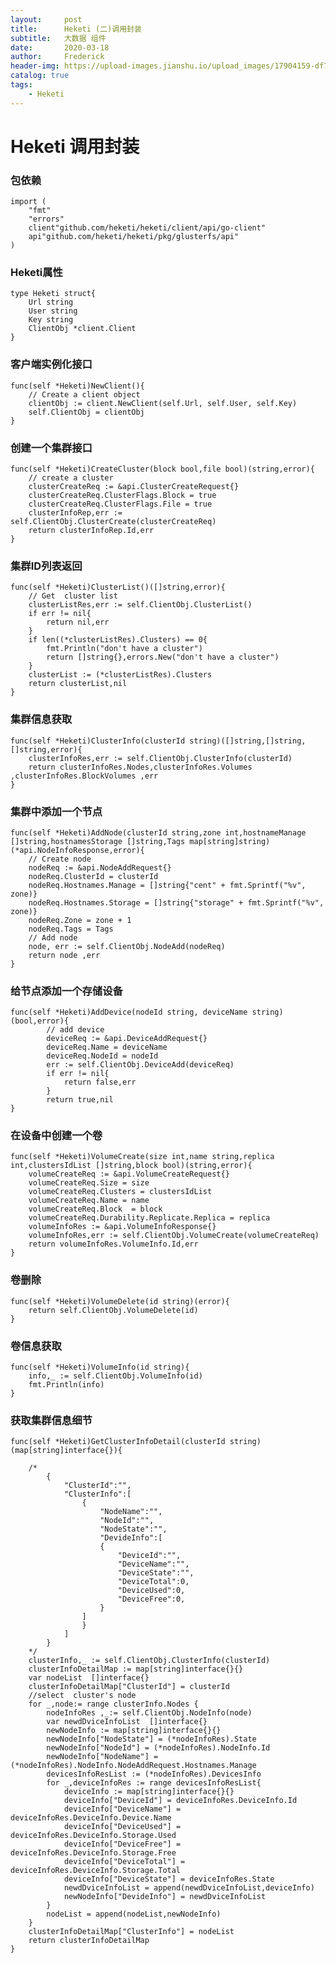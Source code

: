 ```yaml
---
layout:     post
title:      Heketi (二)调用封装
subtitle:   大数据 组件
date:       2020-03-18
author:     Frederick
header-img: https://upload-images.jianshu.io/upload_images/17904159-df7df0309f79f38e.jpeg?imageMogr2/auto-orient/strip%7CimageView2/2/w/1240
catalog: true
tags:
    - Heketi
---
```

# Heketi 调用封装

### 包依赖
    import (
        "fmt"
        "errors"
        client"github.com/heketi/heketi/client/api/go-client"
        api"github.com/heketi/heketi/pkg/glusterfs/api"
    )

### Heketi属性
    type Heketi struct{
        Url string
        User string
        Key string
        ClientObj *client.Client
    }
### 客户端实例化接口
    func(self *Heketi)NewClient(){
        // Create a client object
        clientObj := client.NewClient(self.Url, self.User, self.Key)
        self.ClientObj = clientObj
    }

### 创建一个集群接口
    func(self *Heketi)CreateCluster(block bool,file bool)(string,error){
        // create a cluster
        clusterCreateReq := &api.ClusterCreateRequest{}
        clusterCreateReq.ClusterFlags.Block = true
        clusterCreateReq.ClusterFlags.File = true
        clusterInfoRep,err := self.ClientObj.ClusterCreate(clusterCreateReq)
        return clusterInfoRep.Id,err
    }

### 集群ID列表返回
    func(self *Heketi)ClusterList()([]string,error){
        // Get  cluster list
        clusterListRes,err := self.ClientObj.ClusterList()
        if err != nil{
            return nil,err
        }
        if len((*clusterListRes).Clusters) == 0{
            fmt.Println("don't have a cluster")
            return []string{},errors.New("don't have a cluster")
        }
        clusterList := (*clusterListRes).Clusters
        return clusterList,nil
    }

### 集群信息获取
    func(self *Heketi)ClusterInfo(clusterId string)([]string,[]string,[]string,error){
        clusterInfoRes,err := self.ClientObj.ClusterInfo(clusterId)
        return clusterInfoRes.Nodes,clusterInfoRes.Volumes ,clusterInfoRes.BlockVolumes ,err
    }

### 集群中添加一个节点
    func(self *Heketi)AddNode(clusterId string,zone int,hostnameManage []string,hostnamesStorage []string,Tags map[string]string)(*api.NodeInfoResponse,error){
        // Create node
        nodeReq := &api.NodeAddRequest{}
        nodeReq.ClusterId = clusterId
        nodeReq.Hostnames.Manage = []string{"cent" + fmt.Sprintf("%v", zone)}
        nodeReq.Hostnames.Storage = []string{"storage" + fmt.Sprintf("%v", zone)}
        nodeReq.Zone = zone + 1
        nodeReq.Tags = Tags
        // Add node
        node, err := self.ClientObj.NodeAdd(nodeReq)
        return node ,err
    }
### 给节点添加一个存储设备
    func(self *Heketi)AddDevice(nodeId string, deviceName string)(bool,error){
            // add device
            deviceReq := &api.DeviceAddRequest{}
            deviceReq.Name = deviceName
            deviceReq.NodeId = nodeId
            err := self.ClientObj.DeviceAdd(deviceReq)
            if err != nil{
                return false,err
            }
            return true,nil
    }
### 在设备中创建一个卷
    func(self *Heketi)VolumeCreate(size int,name string,replica int,clustersIdList []string,block bool)(string,error){
        volumeCreateReq := &api.VolumeCreateRequest{} 
        volumeCreateReq.Size = size
        volumeCreateReq.Clusters = clustersIdList
        volumeCreateReq.Name = name
        volumeCreateReq.Block  = block
        volumeCreateReq.Durability.Replicate.Replica = replica
        volumeInfoRes := &api.VolumeInfoResponse{}
        volumeInfoRes,err := self.ClientObj.VolumeCreate(volumeCreateReq)
        return volumeInfoRes.VolumeInfo.Id,err
    }

### 卷删除
    func(self *Heketi)VolumeDelete(id string)(error){
        return self.ClientObj.VolumeDelete(id)
    }
### 卷信息获取
    func(self *Heketi)VolumeInfo(id string){
        info,_ := self.ClientObj.VolumeInfo(id)
        fmt.Println(info)
    }

### 获取集群信息细节
    func(self *Heketi)GetClusterInfoDetail(clusterId string)(map[string]interface{}){

        /*
            {
                "ClusterId":"",
                "ClusterInfo":[
                    {
                        "NodeName":"",
                        "NodeId":"",
                        "NodeState":"",
                        "DevideInfo":[
                        {
                            "DeviceId":"",
                            "DeviceName":"",
                            "DeviceState":"",
                            "DeviceTotal":0,
                            "DeviceUsed":0,
                            "DeviceFree":0,
                        }
                    ]
                    }
                ]
            }
        */
        clusterInfo,_ := self.ClientObj.ClusterInfo(clusterId)
        clusterInfoDetailMap := map[string]interface{}{}
        var nodeList  []interface{}
        clusterInfoDetailMap["ClusterId"] = clusterId
        //select  cluster's node
        for _,node:= range clusterInfo.Nodes {
            nodeInfoRes ,_:= self.ClientObj.NodeInfo(node) 
            var newdDviceInfoList  []interface{}
            newNodeInfo := map[string]interface{}{}
            newNodeInfo["NodeState"] = (*nodeInfoRes).State
            newNodeInfo["NodeId"] = (*nodeInfoRes).NodeInfo.Id
            newNodeInfo["NodeName"] = (*nodeInfoRes).NodeInfo.NodeAddRequest.Hostnames.Manage
            devicesInfoResList := (*nodeInfoRes).DevicesInfo   
            for _,deviceInfoRes := range devicesInfoResList{
                deviceInfo := map[string]interface{}{}
                deviceInfo["DeviceId"] = deviceInfoRes.DeviceInfo.Id
                deviceInfo["DeviceName"] = deviceInfoRes.DeviceInfo.Device.Name
                deviceInfo["DeviceUsed"] = deviceInfoRes.DeviceInfo.Storage.Used
                deviceInfo["DeviceFree"] = deviceInfoRes.DeviceInfo.Storage.Free
                deviceInfo["DeviceTotal"] = deviceInfoRes.DeviceInfo.Storage.Total 
                deviceInfo["DeviceState"] = deviceInfoRes.State
                newdDviceInfoList = append(newdDviceInfoList,deviceInfo)
                newNodeInfo["DevideInfo"] = newdDviceInfoList											
            }
            nodeList = append(nodeList,newNodeInfo)
        }
        clusterInfoDetailMap["ClusterInfo"] = nodeList
        return clusterInfoDetailMap
    }